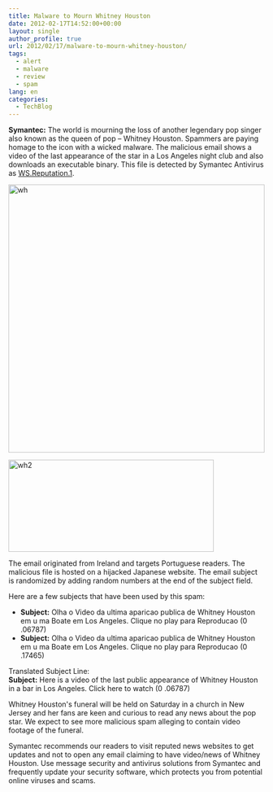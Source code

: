 ```yaml
---
title: Malware to Mourn Whitney Houston
date: 2012-02-17T14:52:00+00:00
layout: single
author_profile: true
url: 2012/02/17/malware-to-mourn-whitney-houston/
tags:
  - alert
  - malware
  - review
  - spam
lang: en
categories: 
  - TechBlog
---
```

**Symantec:** The world is mourning the loss of another legendary pop singer also known as the queen of pop – Whitney Houston. Spammers are paying homage to the icon with a wicked malware. The malicious email shows a video of the last appearance of the star in a Los Angeles night club and also downloads an executable binary. This file is detected by Symantec Antivirus as [WS.Reputation.1](http://securityresponse.symantec.com/security_response/writeup.jsp?docid=2010-051308-1854-99&vid=4294919973). 

[<img title="wh" border="0" alt="wh" src="http://lh4.ggpht.com/-3AKbS6_YBag/Tz5iioEfjLI/AAAAAAAAE2c/SxM5y3OJLTY/wh_thumb%25255B2%25255D.jpg?imgmax=800" width="504" height="527" />](http://lh5.ggpht.com/-u7FhCI3hpMA/Tz5idXx5QyI/AAAAAAAAE2U/odZDsL8HqHI/s1600-h/wh%25255B4%25255D.jpg) 

[<img title="wh2" border="0" alt="wh2" src="http://lh3.ggpht.com/-_Nw0HmSgQew/Tz5ipxEdwhI/AAAAAAAAE2s/CQDPgfZXodE/wh2_thumb%25255B1%25255D.jpg?imgmax=800" width="404" height="181" />](http://lh6.ggpht.com/-icjRZjjB8oU/Tz5ilkalHdI/AAAAAAAAE2k/MZTETxaDD28/s1600-h/wh2%25255B3%25255D.jpg) 

The email originated from Ireland and targets Portuguese readers. The malicious file is hosted on a hijacked Japanese website. The email subject is randomized by adding random numbers at the end of the subject field. 

Here are a few subjects that have been used by this spam: 

  * **Subject:** Olha o Video da ultima aparicao publica de Whitney Houston em u ma Boate em Los Angeles. Clique no play para Reproducao (0 .06787) 
  * **Subject:** Olha o Video da ultima aparicao publica de Whitney Houston em u ma Boate em Los Angeles. Clique no play para Reproducao (0 .17465)

Translated Subject Line:  
**Subject:** Here is a video of the last public appearance of Whitney Houston in a bar in Los Angeles. Click here to watch (0 .06787) 

Whitney Houston's funeral will be held on Saturday in a church in New Jersey and her fans are keen and curious to read any news about the pop star. We expect to see more malicious spam alleging to contain video footage of the funeral. 

Symantec recommends our readers to visit reputed news websites to get updates and not to open any email claiming to have video/news of Whitney Houston. Use message security and antivirus solutions from Symantec and frequently update your security software, which protects you from potential online viruses and scams.
